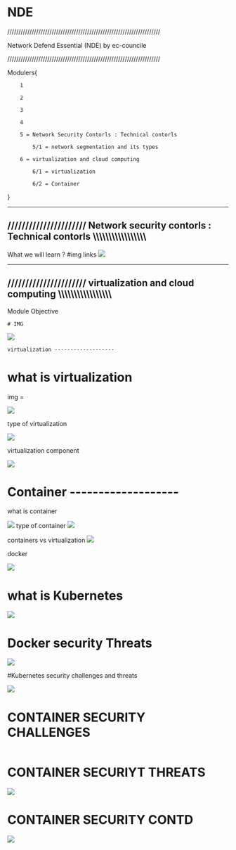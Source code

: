 # NDE

/////////////////////////////////////////////////////////////////////

Network Defend Essential (NDE) by ec-councile

/////////////////////////////////////////////////////////////////////


Modulers{

		1 

		2
		
		3
		
		4
		
		5 = Network Security Contorls : Technical contorls
			
			5/1 = network segmentation and its types
		
		6 = virtualization and cloud computing
			
			6/1 = virtualization 
			
			6/2 = Container






}



---------------------------------------------------------------------------------------------------------
////////////////////// Network security contorls : Technical contorls \\\\\\\\\\\\\\\\\\\\\\\\\\\\\\\\\
---------------------------------------------------------------------------------------------------------

What we will learn ? 
	#img links
<img src='https://raw.githubusercontent.com/axosecurity/NDE/main/Screenshot%20from%202022-06-03%2007-21-50.png'>

----------------------------------------------------------------------------------------------------------
////////////////////// virtualization and cloud computing \\\\\\\\\\\\\\\\\\\\\\\\\\\\\\\\\
----------------------------------------------------------------------------------------------------------

Module Objective 

	# IMG 
<img src='https://github.com/axosecurity/NDE/blob/main/Screenshot%20from%202022-06-03%2007-35-31.png?raw=true'>


	virtualization -------------------


#   what is virtualization 

 img = 
 
 <img src='https://github.com/axosecurity/NDE/blob/main/virtualization_NDE.png?raw=true'>

type of virtualization

<img src='https://github.com/axosecurity/NDE/blob/main/type%20of%20virtualization%20.png?raw=true'>

virtualization component

<img src='https://github.com/axosecurity/NDE/blob/main/virtualization_components.png?raw=true'>

#	Container -------------------

what is container

<img src='https://github.com/axosecurity/NDE/blob/main/containers%20.png?raw=true'>
type of container 
<img src='https://github.com/axosecurity/NDE/blob/main/type%20of%20Containers%20.png?raw=true'>

containers vs virtualization
<img src='https://github.com/axosecurity/NDE/blob/main/Container%20vs%20virtualization.png?raw=true'>

docker 

<img src='https://github.com/axosecurity/NDE/blob/main/docker.png?raw=true'>


# what is Kubernetes 

<img src='https://github.com/axosecurity/NDE/blob/main/kuberanites.png?raw=true'>


# Docker security Threats 

<img src='https://github.com/axosecurity/NDE/blob/main/docker%20security%20.png?raw=true'>

#Kubernetes security challenges and threats

<img src='https://github.com/axosecurity/NDE/blob/main/kubernetis%20security.png?raw=true'>



# CONTAINER SECURITY CHALLENGES 

<img scr='https://github.com/axosecurity/NDE/blob/main/container%20security.png?raw=true'>

# CONTAINER SECURIYT THREATS 

<img src='https://github.com/axosecurity/NDE/blob/main/container%20security%20thread.png?raw=true'>



# CONTAINER SECURITY CONTD

<img src='https://github.com/axosecurity/NDE/blob/main/container%20security%20con.png?raw=true'>




























 
 












